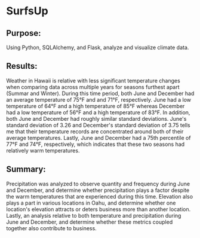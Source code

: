 # SurfsUp

## Purpose:
Using Python, SQLAlchemy, and Flask, analyze and visualize climate data.

## Results:
Weather in Hawaii is relative with less significant temperature changes when comparing data across multiple years for seasons furthest apart (Summar and Winter). During this time period, both June and December had an average temperature of 75°F and and 71°F, respectively. June had a low temperature of 64°F and a high temperature of 85°F whereas December had a low temperature of 56°F and a high temperature of 83°F. In addition, both June and December had roughly similar standard deviations. June's standard deviation of 3.26 and December's standard deviation of 3.75 tells me that their temperature records are concentrated around both of their average temperatures. Lastly, June and December had a 75th percentile of 77°F and 74°F, respectively, which indicates that these two seasons had relatively warm temperatures.

## Summary:
Precipitation was analyzed to observe quantity and frequency during June and December, and determine whether precipitation plays a factor despite the warm temperatures that are experienced during this time. Elevation also plays a part in various locations in Oahu, and determine whether one location's elevation attracts or deters business more than another location. Lastly, an analysis relative to both temperature and precipitation during June and December, and determine whether these metrics coupled together also contribute to business.
